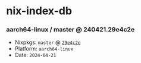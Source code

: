 # nix-index-db
### aarch64-linux / master @ 240421.29e4c2e
- Nixpkgs: `master` @ [`29e4c2e`](https://github.com/NixOS/nixpkgs/commit/29e4c2ef170e66021e31b3612cc4516c1abf940a)
- Platform: `aarch64-linux`
- Date: `2024-04-21`
